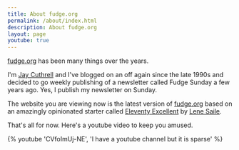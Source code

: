 ```yaml
---
title: About fudge.org
permalink: /about/index.html
description: About fudge.org
layout: page
youtube: true
---
```



[fudge.org](https://fudge.org) has been many things over the years. 

I'm [Jay Cuthrell](https://jaycuthrell.com) and I've blogged on an off again since the late 1990s and decided to go weekly publishing of a newsletter called Fudge Sunday a few years ago. Yes, I publish my newsletter on Sunday. 

The website you are viewing now is the latest version of [fudge.org](https://fudge.org) based on an amazingly opinionated starter called [Eleventy Excellent](https://github.com/madrilene/eleventy-excellent) by [Lene Saile](https://www.lenesaile.com/en/).  

That's all for now. Here's a youtube video to keep you amused.

{% youtube 'CVfoImUj-NE', 'I have a youtube channel but it is sparse' %}
